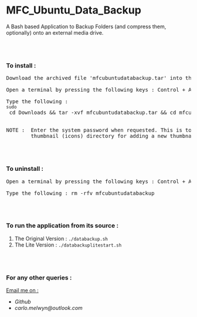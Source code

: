 # MFC_Ubuntu_Data_Backup
A Bash based Application to Backup Folders (and compress them, optionally) onto an external media drive.

<br><br>
### To install :
<pre>
Download the archived file 'mfcubuntudatabackup.tar' into the 'Downloads' directory of your system.

Open a terminal by pressing the following keys : Control + Alt + T

Type the following :
<code>sudo</code> cd Downloads && tar -xvf mfcubuntudatabackup.tar && cd mfcubuntudatabackup && ./install.sh


NOTE :  Enter the system password when requested. This is to allow access to the 
        thumbnail (icons) directory for adding a new thumbnail.
</pre>

<br><br>
### To uninstall :
<pre>
Open a terminal by pressing the following keys : Control + Alt + T <br>
Type the following : rm -rfv mfcubuntudatabackup
</pre>

<br><br>
### To run the application from its source :

1.  The Original Version  :  `./databackup.sh`
2.  The Lite Version      :  `./databackuplitestart.sh`

<br><br>
### For any other queries :

<ins>Email me on :</ins>
- _Github_
- _carlo.melwyn@outlook.com_

